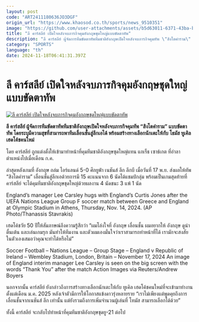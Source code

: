 ```yaml
---
layout: post
code: "ART2411180636JO3DGF"
origin_url: "https://www.khaosod.co.th/sports/news_9510351"
image: "https://github.com/user-attachments/assets/b5d63011-6371-43ba-b322-8959c6cf3665"
title: "ลี คาร์สลีย์ เปิดใจหลังจบภารกิจคุมอังกฤษชุดใหญ่แบบขัดตาทัพ"
description: "ลี คาร์สลีย์ ผู้จัดการทีมขัดตาทัพทีมชาติอังกฤษเปิดใจหลังจบภารกิจคุมทัพ \"สิงโตคำราม\" แบบขัดตาทัพ โดยระบุมีความสุขที่สามารถพาทีมเลื่อนชั้นสู่ลีกเอได้ พร้อมสร้างทางเลือกนักเตะให้กับ โธมัส ทูเคิล เฮดโค้ชคนใหม่"
category: "SPORTS"
language: "th"
date: 2024-11-18T06:41:31.397Z
---
```


# ลี คาร์สลีย์ เปิดใจหลังจบภารกิจคุมอังกฤษชุดใหญ่แบบขัดตาทัพ

[![ลี คาร์สลีย์ เปิดใจหลังจบภารกิจคุมอังกฤษชุดใหญ่แบบขัดตาทัพ](https://www.khaosod.co.th/wpapp/uploads/2024/11/Carsley-england-6466.jpg "ลี คาร์สลีย์ เปิดใจหลังจบภารกิจคุมอังกฤษชุดใหญ่แบบขัดตาทัพ")](https://www.khaosod.co.th/wpapp/uploads/2024/11/Carsley-england-6466.jpg)

**ลี คาร์สลีย์ ผู้จัดการทีมขัดตาทัพทีมชาติอังกฤษเปิดใจหลังจบภารกิจคุมทัพ “สิงโตคำราม” แบบขัดตาทัพ โดยระบุมีความสุขที่สามารถพาทีมเลื่อนชั้นสู่ลีกเอได้ พร้อมสร้างทางเลือกนักเตะให้กับ โธมัส ทูเคิล เฮดโค้ชคนใหม่**

โดย คาร์สลีย์ ถูกแต่งตั้งให้เข้ามาทำหน้าที่คุมทีมชาติอังกฤษชุดใหญ่แทน แกเร็ธ เซาธ์เกต ที่อำลาตำแหน่งไปเมื่อเดือน ก.ค.

ล่าสุดหลังเกมที่ อังกฤษ ถล่ม ไอร์แลนด์ 5-0 ศึกยูฟ่า เนชันส์ ลีก ลีกบี เมื่อวันที่ 17 พ.ย. ส่งผลให้ทัพ “สิงโตคำราม” เลื่อนชั้นสู่ลีกเอด้วยการมี 15 คะแนนจาก 6 นัดได้แชมป์กลุ่ม พร้อมเป็นเกมสุดท้ายที่ คาร์สลีย์ จะได้คุมทีมชาติอังกฤษชุดใหญ่ด้วยผลงาน 4 นัดชนะ 3 แพ้ 1 นัด

England’s manager Lee Carsley hugs with England’s Curtis Jones after the UEFA Nations League Group F soccer match between Greece and England at Olympic Stadium in Athens, Thursday, Nov. 14, 2024. (AP Photo/Thanassis Stavrakis)



เฮดโค้ชวัย 50 ปีให้สัมภาษณ์ถึงความรู้สึกว่า “ผมโล่งใจที่ อังกฤษ เลื่อนชั้น ผมอยากให้ อังกฤษ ดูน่าตื่นเต้น และเล่นเกมรุก มันทำให้ทีมงาน และตัวผมเองมั่นใจว่าเราสามารถทำหน้าที่ได้ เรามักจะสงสัยในตัวเองเสมอว่าคุณจะทำได้หรือไม่”

Soccer Football – Nations League – Group Stage – England v Republic of Ireland – Wembley Stadium, London, Britain – November 17, 2024 An image of England interim manager Lee Carsley is seen on the big screen with the words “Thank You” after the match Action Images via Reuters/Andrew Boyers



นอกจากนั้น คาร์สลีย์ ยังกล่าวถึงการสร้างทางเลือกนักเตะให้กับ ทูเคิล เฮดโค้ชคนใหม่ที่จะเข้ามาทำงานตั้งแต่เดือน ม.ค. 2025 หลังเจ้าตัวมีการให้โอกาสแข้งดาวรุ่งหลายราย “เราไม่เพียงแต่พูดคุยถึงการเลื่อนชั้นจากเนชันส์ ลีก เท่านั้น แต่ยังรวมถึงการเพิ่มจำนวนผู้เล่นที่ โทมัส สามารถเลือกได้ด้วย”

ทั้งนี้ คาร์สลีย์ จะกลับไปทำหน้าที่คุมทีมชาติอังกฤษชุดยู-21 ต่อไป


